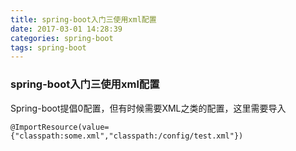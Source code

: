 ```yaml
---
title: spring-boot入门三使用xml配置
date: 2017-03-01 14:28:39
categories: spring-boot
tags: spring-boot
---
```


### spring-boot入门三使用xml配置
Spring-boot提倡0配置，但有时候需要XML之类的配置，这里需要导入

```
@ImportResource(value={"classpath:some.xml","classpath:/config/test.xml"})
```
